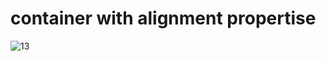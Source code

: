 # container with alignment propertise
![13](https://user-images.githubusercontent.com/88321261/131136361-b6ccbcf7-f081-490c-b704-6cbdbf82db8f.png)

